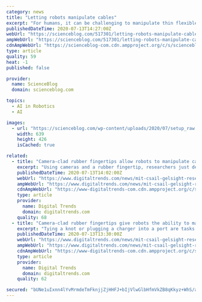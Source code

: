 ```yaml
---
category: news
title: "Letting robots manipulate cables"
excerpt: "For humans, it can be challenging to manipulate thin flexible objects like ropes, wires, or cables. But if these problems are hard for humans, they are"
publishedDateTime: 2020-07-13T14:27:00Z
webUrl: "https://scienceblog.com/517301/letting-robots-manipulate-cables/"
ampWebUrl: "https://scienceblog.com/517301/letting-robots-manipulate-cables/amp/"
cdnAmpWebUrl: "https://scienceblog-com.cdn.ampproject.org/c/s/scienceblog.com/517301/letting-robots-manipulate-cables/amp/"
type: article
quality: 59
heat: -1
published: false

provider:
  name: ScienceBlog
  domain: scienceblog.com

topics:
  - AI in Robotics
  - AI

images:
  - url: "https://scienceblog.com/wp-content/uploads/2020/07/setup_raw.jpeg"
    width: 639
    height: 426
    isCached: true

related:
  - title: "Camera-clad rubber fingertips allow robots to manipulate cables and wires"
    excerpt: "Using cameras and a rubber fingertip, researchers just developed a robot arm that has more human-like dexterity when working with cables, rope, and wire."
    publishedDateTime: 2020-07-13T14:02:00Z
    webUrl: "https://www.digitaltrends.com/news/mit-csail-gelsight-research/?itm_source=21&itm_content=2x2&itm_term=2356592"
    ampWebUrl: "https://www.digitaltrends.com/news/mit-csail-gelsight-research/?amp"
    cdnAmpWebUrl: "https://www-digitaltrends-com.cdn.ampproject.org/c/s/www.digitaltrends.com/news/mit-csail-gelsight-research/?amp"
    type: article
    provider:
      name: Digital Trends
      domain: digitaltrends.com
    quality: 68
  - title: "Camera-clad rubber fingertips give robots the ability to manipulate cables and wires"
    excerpt: "Tying a knot or plugging a charger into a port are tasks that require human-like dexterity, but thanks to research out of MIT’s Computer Science and Artificial Intelligence Laboratory ... is most likely destined to start in the automotive industry ..."
    publishedDateTime: 2020-07-13T13:30:00Z
    webUrl: "https://www.digitaltrends.com/news/mit-csail-gelsight-research/?itm_source=8&itm_content=2x4&itm_term=2356592"
    ampWebUrl: "https://www.digitaltrends.com/news/mit-csail-gelsight-research/?amp"
    cdnAmpWebUrl: "https://www-digitaltrends-com.cdn.ampproject.org/c/s/www.digitaltrends.com/news/mit-csail-gelsight-research/?amp"
    type: article
    provider:
      name: Digital Trends
      domain: digitaltrends.com
    quality: 62

secured: "bUNe1uIxnn4lYvMrmdeTmFknjjZjHHFJ+bIjVlwGlbHfmVkZB8qKkyz+WhS/azYtHoBMU1ndMf9Gh0+S0dAZi98jGgGs/ivXAcpZN/rV04+6Q6xBZLMtPO6OJPdVum72EULRimmdsrcg0ZDdHN48l+mnZ9GidJcNEKe5kXt/Dxl1fvTSnzG5hMBEdiga4807bzg6q/DGOysNlgzjDTSuVgrMSumsLqXmxsd1voTo8SutfzEJIR51rjFWL8GzEnMWEQ4cRCc4LLn66VhwS+gf2oVOU08SnE1xsBd2Z1zyGhUVsFPt0ugccGs2v09/LbfBxe7RUbgefHyf2Dlmk/NmCg==;c48zdQLcfUHQORoneOOIAQ=="
---
```


